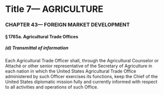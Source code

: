 
# Title 7— AGRICULTURE
### CHAPTER 43— FOREIGN MARKET DEVELOPMENT
#### § 1765a. Agricultural Trade Offices
##### (d) Transmittal of information

Each Agricultural Trade Officer shall, through the Agricultural Counselor or Attaché or other senior representative of the Secretary of Agriculture in each nation in which the United States Agricultural Trade Office administered by such Officer exercises its functions, keep the Chief of the United States diplomatic mission fully and currently informed with respect to all activities and operations of such Office.
